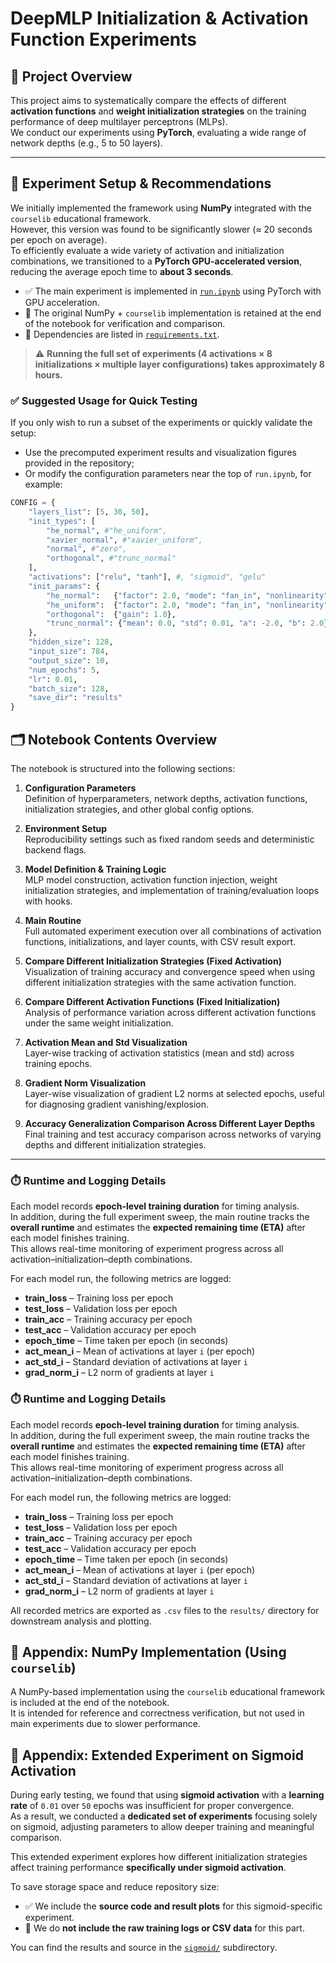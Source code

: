 # DeepMLP Initialization & Activation Function Experiments

## 📌 Project Overview

This project aims to systematically compare the effects of different **activation functions** and **weight initialization strategies** on the training performance of deep multilayer perceptrons (MLPs).  
We conduct our experiments using **PyTorch**, evaluating a wide range of network depths (e.g., 5 to 50 layers).

---

## 🚀 Experiment Setup & Recommendations

We initially implemented the framework using **NumPy** integrated with the `courselib` educational framework.  
However, this version was found to be significantly slower (≈ 20 seconds per epoch on average).  
To efficiently evaluate a wide variety of activation and initialization combinations, we transitioned to a **PyTorch GPU-accelerated version**, reducing the average epoch time to **about 3 seconds**.

- ✅ The main experiment is implemented in [`run.ipynb`](./run.ipynb) using PyTorch with GPU acceleration.
- 🧪 The original NumPy + `courselib` implementation is retained at the end of the notebook for verification and comparison.
- 📄 Dependencies are listed in [`requirements.txt`](./requirements.txt).

> ⚠️ **Running the full set of experiments (4 activations × 8 initializations × multiple layer configurations) takes approximately 8 hours.**

### ✅ Suggested Usage for Quick Testing

If you only wish to run a subset of the experiments or quickly validate the setup:

- Use the precomputed experiment results and visualization figures provided in the repository;
- Or modify the configuration parameters near the top of `run.ipynb`, for example:
```python
CONFIG = {
    "layers_list": [5, 30, 50],
    "init_types": [
        "he_normal", #"he_uniform",
        "xavier_normal", #"xavier_uniform",
        "normal", #"zero",
        "orthogonal", #"trunc_normal"
    ],
    "activations": ["relu", "tanh"], #, "sigmoid", "gelu"
    "init_params": {
        "he_normal":   {"factor": 2.0, "mode": "fan_in", "nonlinearity": "relu"},
        "he_uniform":  {"factor": 2.0, "mode": "fan_in", "nonlinearity": "relu"},
        "orthogonal":  {"gain": 1.0},
        "trunc_normal": {"mean": 0.0, "std": 0.01, "a": -2.0, "b": 2.0}
    },
    "hidden_size": 128,
    "input_size": 784,
    "output_size": 10,
    "num_epochs": 5,
    "lr": 0.01,
    "batch_size": 128,
    "save_dir": "results"
}
```

## 🗂️ Notebook Contents Overview

The notebook is structured into the following sections:

1. **Configuration Parameters**  
   Definition of hyperparameters, network depths, activation functions, initialization strategies, and other global config options.

2. **Environment Setup**  
   Reproducibility settings such as fixed random seeds and deterministic backend flags.

3. **Model Definition & Training Logic**  
   MLP model construction, activation function injection, weight initialization strategies, and implementation of training/evaluation loops with hooks.

4. **Main Routine**  
   Full automated experiment execution over all combinations of activation functions, initializations, and layer counts, with CSV result export.

5. **Compare Different Initialization Strategies (Fixed Activation)**  
   Visualization of training accuracy and convergence speed when using different initialization strategies with the same activation function.

6. **Compare Different Activation Functions (Fixed Initialization)**  
   Analysis of performance variation across different activation functions under the same weight initialization.

7. **Activation Mean and Std Visualization**  
   Layer-wise tracking of activation statistics (mean and std) across training epochs.

8. **Gradient Norm Visualization**  
   Layer-wise visualization of gradient L2 norms at selected epochs, useful for diagnosing gradient vanishing/explosion.

9. **Accuracy Generalization Comparison Across Different Layer Depths**  
   Final training and test accuracy comparison across networks of varying depths and different initialization strategies.

---

### ⏱️ Runtime and Logging Details

Each model records **epoch-level training duration** for timing analysis.  
In addition, during the full experiment sweep, the main routine tracks the **overall runtime** and estimates the **expected remaining time (ETA)** after each model finishes training.  
This allows real-time monitoring of experiment progress across all activation–initialization–depth combinations.

For each model run, the following metrics are logged:

- **train_loss** – Training loss per epoch  
- **test_loss** – Validation loss per epoch  
- **train_acc** – Training accuracy per epoch  
- **test_acc** – Validation accuracy per epoch  
- **epoch_time** – Time taken per epoch (in seconds)  
- **act_mean_i** – Mean of activations at layer `i` (per epoch)  
- **act_std_i** – Standard deviation of activations at layer `i`  
- **grad_norm_i** – L2 norm of gradients at layer `i`  

### ⏱️ Runtime and Logging Details

Each model records **epoch-level training duration** for timing analysis.  
In addition, during the full experiment sweep, the main routine tracks the **overall runtime** and estimates the **expected remaining time (ETA)** after each model finishes training.  
This allows real-time monitoring of experiment progress across all activation–initialization–depth combinations.

For each model run, the following metrics are logged:

- **train_loss** – Training loss per epoch  
- **test_loss** – Validation loss per epoch  
- **train_acc** – Training accuracy per epoch  
- **test_acc** – Validation accuracy per epoch  
- **epoch_time** – Time taken per epoch (in seconds)  
- **act_mean_i** – Mean of activations at layer `i` (per epoch)  
- **act_std_i** – Standard deviation of activations at layer `i`  
- **grad_norm_i** – L2 norm of gradients at layer `i`  

All recorded metrics are exported as `.csv` files to the `results/` directory for downstream analysis and plotting.

## 📎 Appendix: NumPy Implementation (Using `courselib`)

A NumPy-based implementation using the `courselib` educational framework is included at the end of the notebook.  
It is intended for reference and correctness verification, but not used in main experiments due to slower performance.

## 📎 Appendix: Extended Experiment on Sigmoid Activation

During early testing, we found that using **sigmoid activation** with a **learning rate** of `0.01` over `50` epochs was insufficient for proper convergence.  
As a result, we conducted a **dedicated set of experiments** focusing solely on sigmoid, adjusting parameters to allow deeper training and meaningful comparison.

This extended experiment explores how different initialization strategies affect training performance **specifically under sigmoid activation**.

To save storage space and reduce repository size:

- ✅ We include the **source code and result plots** for this sigmoid-specific experiment.
- 🚫 We do **not include the raw training logs or CSV data** for this part.

You can find the results and source in the [`sigmoid/`](./sigmoid/) subdirectory.